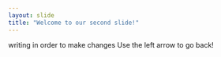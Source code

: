 ```yaml
---
layout: slide
title: "Welcome to our second slide!"
---
```

writing in order to make changes
Use the left arrow to go back!
